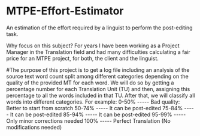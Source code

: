 # MTPE-Effort-Estimator
An estimation of the effort required by a linguist to perform the post-editing task.

Why focus on this subject? For years I have been working as a Project Manager in the Translation field and had many difficulties calculating a fair price for an MTPE project, for both, the client and the linguist.

#The purpose of this project is to get a log file including an analysis of the source text word count split among different categories depending on the quality of the provided MT for each word. We will do so by getting a percentage number for each Translation Unit (TU) and then, assigning this percentage to all the words included in that TU. After that, we will classify all words into different categories. For example: 0-50% ----- Bad quality: Better to start from scratch 50-74% ----- It can be post-edited 75-84% ----- It can be post-edited 85-94% ----- It can be post-edited 95-99% ----- Only minor corrections needed 100% ----- Perfect Translation (No modifications needed)
